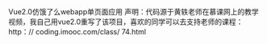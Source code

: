 Vue2.0仿饿了么webapp单页面应用
声明：代码源于黄轶老师在慕课网上的教学视频，我自己用vue2.0重写了该项目，喜欢的同学可以去支持老师的课程：http：// coding.imooc.com/class/ 74.html
